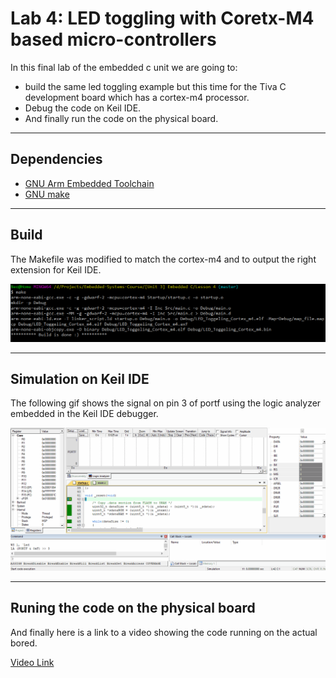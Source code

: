 # Lab 4: LED toggling with Coretx-M4 based micro-controllers

In this final lab of the embedded c unit we are going to:
* build the same led toggling example but this time for the Tiva C development board which has a cortex-m4 processor.
* Debug the code on Keil IDE.
*  And finally run the code on the physical board.

---

## Dependencies

* [GNU Arm Embedded Toolchain](https://developer.arm.com/tools-and-software/open-source-software/developer-tools/gnu-toolchain/gnu-rm)
* [GNU make](https://www.gnu.org/software/make/)

---

## Build

The Makefile was modified to match the cortex-m4 and to output the right extension for Keil IDE.

![Build](./img/build.png)

---

## Simulation on Keil IDE

The following gif shows the signal on pin 3 of portf using the logic analyzer embedded in the Keil IDE debugger.

![Logic Analyzer](./img/logic-analyzer.gif)

---

## Runing the code on the physical board

And finally here is a link to a video showing the code running on the actual bored.

[Video Link](https://drive.google.com/file/d/15nPoRo0yCUZeJ0dRVaRC7FxFBR3quFte/view?usp=sharing)